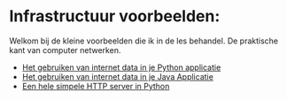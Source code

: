# Infrastructuur voorbeelden:

Welkom bij de kleine voorbeelden die ik in de les behandel. De praktische kant van computer netwerken.

* [ Het gebruiken van internet data in je Python applicatie](HttpCall/Python/README)
* [ Het gebruiken van internet data in je Java Applicatie](HttpCall/Java/readme)
* [ Een hele simpele HTTP server in Python ](PythonWebServer/readme.md)
